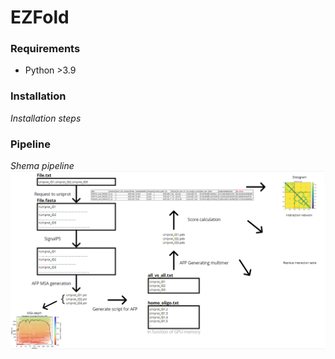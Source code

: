 # EZFold

### Requirements

- Python >3.9

### Installation

*Installation steps*

### Pipeline

*Shema pipeline*
![Pipeline](Pipeline.PNG)
